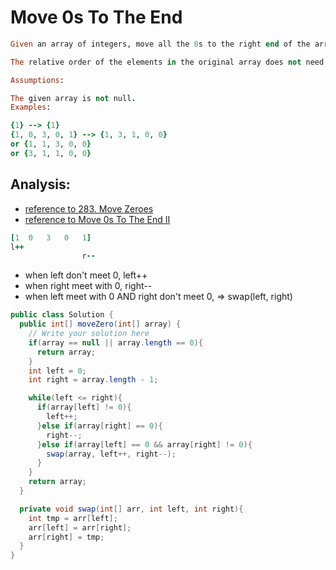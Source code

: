 # Move 0s To The End

```ruby
Given an array of integers, move all the 0s to the right end of the array.

The relative order of the elements in the original array does not need to be maintained.

Assumptions:

The given array is not null.
Examples:

{1} --> {1}
{1, 0, 3, 0, 1} --> {1, 3, 1, 0, 0} 
or {1, 1, 3, 0, 0} 
or {3, 1, 1, 0, 0}
```


## Analysis:

- [reference to 283. Move Zeroes](https://novemberfall.github.io/LeetCode-NoteBook/#/ch1/move0)
- [reference to Move 0s To The End II](https://novemberfall.github.io/LeetCode-NoteBook/#/ch1/move0toEnd2)



```ruby
[1  0   3   0   1]    
l++
                r--
```

- when left don't meet 0, left++
- when right meet with 0, right--
- when left meet with 0 AND right don't meet 0,    =>  swap(left, right)


```java
public class Solution {
  public int[] moveZero(int[] array) {
    // Write your solution here
    if(array == null || array.length == 0){
      return array;
    }
    int left = 0;
    int right = array.length - 1;

    while(left <= right){
      if(array[left] != 0){
        left++;
      }else if(array[right] == 0){
        right--;
      }else if(array[left] == 0 && array[right] != 0){
        swap(array, left++, right--);
      }
    }
    return array;
  }

  private void swap(int[] arr, int left, int right){
    int tmp = arr[left];
    arr[left] = arr[right];
    arr[right] = tmp;
  }
}
```